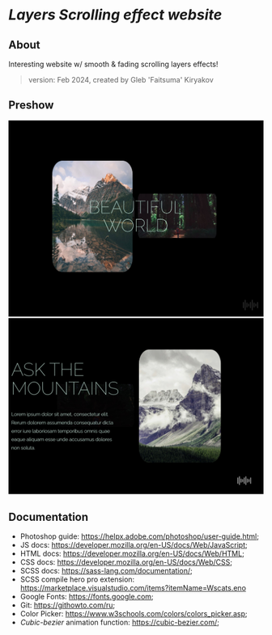 # **_Layers Scrolling effect website_**

## About

Interesting website w/ smooth & fading scrolling layers effects!
​
> version: Feb 2024, created by Gleb 'Faitsuma' Kiryakov

## Preshow

<div align="center">
  <a href="https://faitsumaru.github.io/layers-scrolling-effect-website/">
    <img src="images/preshow/preshow-1.jpg" alt="preshow #1">
  </a>
  <br>
  <a href="https://faitsumaru.github.io/layers-scrolling-effect-website/">
    <img src="images/preshow/preshow-2.jpg" alt="preshow #2">
  </a>
</div>

## Documentation
* Photoshop guide: https://helpx.adobe.com/photoshop/user-guide.html;
* JS docs: https://developer.mozilla.org/en-US/docs/Web/JavaScript;
* HTML docs: https://developer.mozilla.org/en-US/docs/Web/HTML;
* CSS docs: https://developer.mozilla.org/en-US/docs/Web/CSS;
* SCSS docs: https://sass-lang.com/documentation/;
* SCSS compile hero pro extension: https://marketplace.visualstudio.com/items?itemName=Wscats.eno
* Google Fonts: https://fonts.google.com;
* Git: https://githowto.com/ru;
* Color Picker: https://www.w3schools.com/colors/colors_picker.asp;
* _Cubic-bezier_ animation function: https://cubic-bezier.com/;